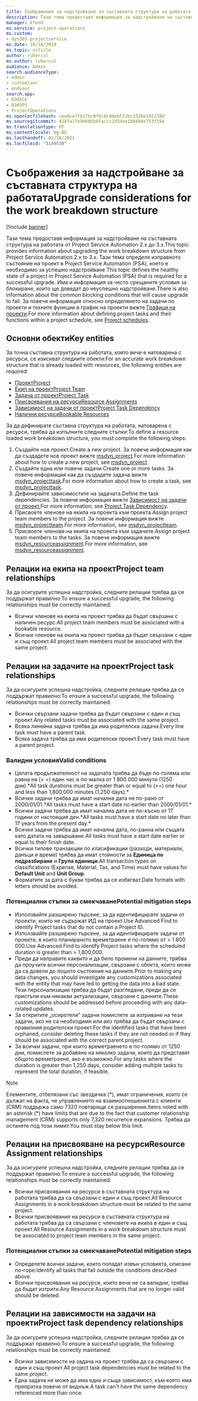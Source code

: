 ```yaml
---
title: Съображения за надстройване за съставната структура на работата
description: Тази тема предоставя информация за надстройване на съставната структура на работата от Project Service Automation 2.x до 3.x.
manager: kfend
ms.service: project-operations
ms.custom:
- dyn365-projectservice
ms.date: 10/18/2019
ms.topic: article
author: ruhercul
ms.author: ruhercul
audience: Admin
search.audienceType:
- admin
- customizer
- enduser
search.app:
- D365CE
- D365PS
- ProjectOperations
ms.openlocfilehash: cea8ce7f61fbc0f0c8c8deb522bc332be102238d
ms.sourcegitcommit: 418fa1fe9d605b8faccc2d5dee1b04b4e753f194
ms.translationtype: HT
ms.contentlocale: bg-BG
ms.lasthandoff: 02/10/2021
ms.locfileid: "5149530"
---
```

# <a name="upgrade-considerations-for-the-work-breakdown-structure"></a><span data-ttu-id="f17c0-103">Съображения за надстройване за съставната структура на работата</span><span class="sxs-lookup"><span data-stu-id="f17c0-103">Upgrade considerations for the work breakdown structure</span></span>

[!include [banner](../includes/psa-now-project-operations.md)]

<span data-ttu-id="f17c0-104">Тази тема предоставя информация за надстройване на съставната структура на работата от Project Service Automation 2.x до 3.x.</span><span class="sxs-lookup"><span data-stu-id="f17c0-104">This topic provides information about upgrading the work breakdown structure from Project Service Automation 2.x to 3.x.</span></span> <span data-ttu-id="f17c0-105">Тази тема определя изправното състояние на проект в Project Service Automation (PSA), което е необходимо за успешно надстройване.</span><span class="sxs-lookup"><span data-stu-id="f17c0-105">This topic defines the healthy state of a project in Project Service Automation (PSA) that is required for a successful upgrade.</span></span> <span data-ttu-id="f17c0-106">Има и информация за често срещаните условия за блокиране, които ще доведат до неуспешно надстройване.</span><span class="sxs-lookup"><span data-stu-id="f17c0-106">There is also information about the common blocking conditions that will cause upgrade to fail.</span></span> <span data-ttu-id="f17c0-107">За повече информация относно определянето на задачи по проекти и техните функции в график на проекти вижте [Графици на проекти](project-creating.md).</span><span class="sxs-lookup"><span data-stu-id="f17c0-107">For more information about defining project tasks and their functions within a project schedule, see [Project schedules](project-creating.md).</span></span>

## <a name="key-entities"></a><span data-ttu-id="f17c0-108">Основни обекти</span><span class="sxs-lookup"><span data-stu-id="f17c0-108">Key entities</span></span>
<span data-ttu-id="f17c0-109">За точна съставна структура на работата, която вече е натоварена с ресурси, се изискват следните обекти:</span><span class="sxs-lookup"><span data-stu-id="f17c0-109">For an accurate work breakdown structure that is already loaded with resources, the following entities are required:</span></span>

- [<span data-ttu-id="f17c0-110">Проект</span><span class="sxs-lookup"><span data-stu-id="f17c0-110">Project</span></span>](https://docs.microsoft.com/dynamics365/customerengagement/on-premises/developer/entities/msdyn_project)
- [<span data-ttu-id="f17c0-111">Екип на проект</span><span class="sxs-lookup"><span data-stu-id="f17c0-111">Project Team</span></span>](https://docs.microsoft.com/dynamics365/customerengagement/on-premises/developer/entities/msdyn_projectteam)
- [<span data-ttu-id="f17c0-112">Задача от проект</span><span class="sxs-lookup"><span data-stu-id="f17c0-112">Project Task</span></span>](https://docs.microsoft.com/dynamics365/customerengagement/on-premises/developer/entities/msdyn_projecttask)
- [<span data-ttu-id="f17c0-113">Присвоявания на ресурси</span><span class="sxs-lookup"><span data-stu-id="f17c0-113">Resource Assignments</span></span>](https://docs.microsoft.com/dynamics365/customerengagement/on-premises/developer/entities/msdyn_resourceassignment)
- [<span data-ttu-id="f17c0-114">Зависимост на задачи от проект</span><span class="sxs-lookup"><span data-stu-id="f17c0-114">Project Task Dependency</span></span>](https://docs.microsoft.com/dynamics365/customerengagement/on-premises/developer/entities/msdyn_projecttaskdependency)
- [<span data-ttu-id="f17c0-115">Налични ресурси</span><span class="sxs-lookup"><span data-stu-id="f17c0-115">Bookable Resources</span></span>](https://docs.microsoft.com/dynamics365/customerengagement/on-premises/developer/entities/bookableresource)

<span data-ttu-id="f17c0-116">За да дефинирате съставна структура на работата, натоварена с ресурси, трябва да изпълните следните стъпки:</span><span class="sxs-lookup"><span data-stu-id="f17c0-116">To define a resource loaded work breakdown structure, you must complete the following steps:</span></span>

1. <span data-ttu-id="f17c0-117">Създайте нов проект.</span><span class="sxs-lookup"><span data-stu-id="f17c0-117">Create a new project.</span></span> <span data-ttu-id="f17c0-118">За повече информация как да създадете нов проект вижте [msdyn_project](https://docs.microsoft.com/dynamics365/customerengagement/on-premises/developer/entities/msdyn_project).</span><span class="sxs-lookup"><span data-stu-id="f17c0-118">For more information about how to create a new project, see [msdyn_project](https://docs.microsoft.com/dynamics365/customerengagement/on-premises/developer/entities/msdyn_project).</span></span>
2. <span data-ttu-id="f17c0-119">Създайте една или повече задачи.</span><span class="sxs-lookup"><span data-stu-id="f17c0-119">Create one or more tasks.</span></span> <span data-ttu-id="f17c0-120">За повече информация как да създадете задача вижте [msdyn_projecttask](https://docs.microsoft.com/dynamics365/customerengagement/on-premises/developer/entities/msdyn_projecttask).</span><span class="sxs-lookup"><span data-stu-id="f17c0-120">For more information about how to create a task, see [msdyn_projecttask](https://docs.microsoft.com/dynamics365/customerengagement/on-premises/developer/entities/msdyn_projecttask).</span></span>
3. <span data-ttu-id="f17c0-121">Дефинирайте зависимостите на задачата.</span><span class="sxs-lookup"><span data-stu-id="f17c0-121">Define the task dependencies.</span></span> <span data-ttu-id="f17c0-122">За повече информация вижте [Зависимост на задачи от проект](https://docs.microsoft.com/dynamics365/customerengagement/on-premises/developer/entities/msdyn_projecttaskdependency),</span><span class="sxs-lookup"><span data-stu-id="f17c0-122">For more information, see [Project Task Dependency](https://docs.microsoft.com/dynamics365/customerengagement/on-premises/developer/entities/msdyn_projecttaskdependency).</span></span>
4. <span data-ttu-id="f17c0-123">Присвоете членове на екипа на проекта към проекта.</span><span class="sxs-lookup"><span data-stu-id="f17c0-123">Assign project team members to the project.</span></span> <span data-ttu-id="f17c0-124">За повече информация вижте [msdyn_projectteam](https://docs.microsoft.com/dynamics365/customerengagement/on-premises/developer/entities/msdyn_projectteam).</span><span class="sxs-lookup"><span data-stu-id="f17c0-124">For more information, see [msdyn_projectteam](https://docs.microsoft.com/dynamics365/customerengagement/on-premises/developer/entities/msdyn_projectteam).</span></span>
5. <span data-ttu-id="f17c0-125">Присвоете членове на екипа на проекта към задачите.</span><span class="sxs-lookup"><span data-stu-id="f17c0-125">Assign project team members to the tasks.</span></span> <span data-ttu-id="f17c0-126">За повече информация вижте [msdyn_resourceassignment](https://docs.microsoft.com/dynamics365/customerengagement/on-premises/developer/entities/msdyn_resourceassignment).</span><span class="sxs-lookup"><span data-stu-id="f17c0-126">For more information, see [msdyn_resourceassignment](https://docs.microsoft.com/dynamics365/customerengagement/on-premises/developer/entities/msdyn_resourceassignment).</span></span>

## <a name="project-team-relationships"></a><span data-ttu-id="f17c0-127">Релации на екипа на проект</span><span class="sxs-lookup"><span data-stu-id="f17c0-127">Project team relationships</span></span>

<span data-ttu-id="f17c0-128">За да осигурите успешна надстройка, следните релации трябва да се поддържат правилно:</span><span class="sxs-lookup"><span data-stu-id="f17c0-128">To ensure a successful upgrade, the following relationships must be correctly maintained:</span></span>
- <span data-ttu-id="f17c0-129">Всички членове на екипа на проект трябва да бъдат свързани с наличен ресурс.</span><span class="sxs-lookup"><span data-stu-id="f17c0-129">All project team members must be associated with a bookable resource.</span></span>
- <span data-ttu-id="f17c0-130">Всички членове на екипа на проект трябва да бъдат свързани с един и същ проект.</span><span class="sxs-lookup"><span data-stu-id="f17c0-130">All project team members must be associated with the same project.</span></span> 

## <a name="project-task-relationships"></a><span data-ttu-id="f17c0-131">Релации на задачите на проект</span><span class="sxs-lookup"><span data-stu-id="f17c0-131">Project task relationships</span></span>
<span data-ttu-id="f17c0-132">За да осигурите успешна надстройка, следните релации трябва да се поддържат правилно:</span><span class="sxs-lookup"><span data-stu-id="f17c0-132">To ensure a successful upgrade, the following relationships must be correctly maintained:</span></span>

- <span data-ttu-id="f17c0-133">Всички свързани задачи трябва да бъдат свързани с един и същ проект.</span><span class="sxs-lookup"><span data-stu-id="f17c0-133">Any related tasks must be associated with the same project.</span></span>
- <span data-ttu-id="f17c0-134">Всяка линейна задача трябва да има родителска задача.</span><span class="sxs-lookup"><span data-stu-id="f17c0-134">Every line task must have a parent task.</span></span>
- <span data-ttu-id="f17c0-135">Всяка задача трябва да има родителски проект.</span><span class="sxs-lookup"><span data-stu-id="f17c0-135">Every task must have a parent project.</span></span>

### <a name="valid-conditions"></a><span data-ttu-id="f17c0-136">Валидни условия</span><span class="sxs-lookup"><span data-stu-id="f17c0-136">Valid conditions</span></span>

- <span data-ttu-id="f17c0-137">Цялата продължителност на задачата трябва да бъде по-голяма или равна на (> =) един час и по-малка от 1 800 000 минути (1250 дни).\*</span><span class="sxs-lookup"><span data-stu-id="f17c0-137">All task durations must be greater than or equal to (>=) one hour and less than 1,800,000 minutes (1,250 days).\*</span></span>
- <span data-ttu-id="f17c0-138">Всички задачи трябва да имат начална дата не по-рано от 2000/01/01.\*</span><span class="sxs-lookup"><span data-stu-id="f17c0-138">All tasks must have a start date no earlier than 2000/01/01.\*</span></span>
- <span data-ttu-id="f17c0-139">Всички задачи трябва да имат начална дата не по-късно от 17 години от настоящия ден.\*</span><span class="sxs-lookup"><span data-stu-id="f17c0-139">All tasks must have a start date no later than 17 years from the present day.\*</span></span>
- <span data-ttu-id="f17c0-140">Всички задачи трябва да имат начална дата, по-ранна или същата като датата на завършване.</span><span class="sxs-lookup"><span data-stu-id="f17c0-140">All tasks must have a start date earlier or equal to their finish date.</span></span>
- <span data-ttu-id="f17c0-141">Всички типове транзакции по класификации (разходи, материали, данъци и време) трябва да имат стойности за **Единица по подразбиране** и **Група единици**.</span><span class="sxs-lookup"><span data-stu-id="f17c0-141">All transaction types on classifications (Expense, Material, Tax, and Time) must have values for **Default Unit** and **Unit Group**.</span></span>
- <span data-ttu-id="f17c0-142">Форматите за дата с букви трябва да се избягват.</span><span class="sxs-lookup"><span data-stu-id="f17c0-142">Date formats with letters should be avoided.</span></span>

### <a name="potential-mitigation-steps"></a><span data-ttu-id="f17c0-143">Потенциални стъпки за смекчаване</span><span class="sxs-lookup"><span data-stu-id="f17c0-143">Potential mitigation steps</span></span>
- <span data-ttu-id="f17c0-144">Използвайте разширено търсене, за да идентифицирате задачи от проекти, които не съдържат ИД на проект.</span><span class="sxs-lookup"><span data-stu-id="f17c0-144">Use Advanced Find to identify Project tasks that do not contain a Project ID.</span></span>
- <span data-ttu-id="f17c0-145">Използвайте разширено търсене, за да идентифицирате задачи от проекти, в които планираното времетраене е по-голямо от > 1 800 000.</span><span class="sxs-lookup"><span data-stu-id="f17c0-145">Use Advanced Find to identify Project tasks where the scheduled duration is greater than > 1,800,000.</span></span>
- <span data-ttu-id="f17c0-146">Преди да направите каквито и да било промени на данните, трябва да проучите всички персонализации, свързани с обекта, които може да са довели до лошото състояние на данните.</span><span class="sxs-lookup"><span data-stu-id="f17c0-146">Prior to making any data changes, you should investigate any customizations associated with the entity that may have led to getting the data into a bad state.</span></span> <span data-ttu-id="f17c0-147">Тези персонализации трябва да бъдат разгледани, преди да се пристъпи към някакви актуализации, свързани с данните.</span><span class="sxs-lookup"><span data-stu-id="f17c0-147">These customizations should be addressed before proceeding with any data-related updates.</span></span>
- <span data-ttu-id="f17c0-148">За откритите „осиротели” задачи помислете за изтриване на тези задачи, ако не са необходими или ако трябва да бъдат свързани с правилния родителски проект.</span><span class="sxs-lookup"><span data-stu-id="f17c0-148">For the identified tasks that have been orphaned, consider deleting these tasks if they are not needed or if they should be associated with the correct parent project.</span></span>
- <span data-ttu-id="f17c0-149">За всички задачи, при които времетраенето е по-голямо от 1250 дни, помислете за добавяне на няколко задачи, които да представят общото времетраене, ако е възможно.</span><span class="sxs-lookup"><span data-stu-id="f17c0-149">For any tasks where the duration is greater than 1,250 days, consider adding multiple tasks to represent the total duration, if feasible.</span></span>

> [!NOTE]
> <span data-ttu-id="f17c0-150">Елементите, отбелязани със звездичка (\*), имат ограничения, които се дължат на факта, че управлението на взаимоотношенията с клиенти (CRM) поддържа само 7320 повтарящи се разширения.</span><span class="sxs-lookup"><span data-stu-id="f17c0-150">Items noted with an asterisk (\*) have limits that are due to the fact that customer relationship management (CRM) supports only 7,320 recurrence expansions.</span></span> <span data-ttu-id="f17c0-151">Трябва да останете под този лимит.</span><span class="sxs-lookup"><span data-stu-id="f17c0-151">You must stay below this limit.</span></span>

## <a name="resource-assignment-relationships"></a><span data-ttu-id="f17c0-152">Релации на присвояване на ресурси</span><span class="sxs-lookup"><span data-stu-id="f17c0-152">Resource Assignment relationships</span></span>
<span data-ttu-id="f17c0-153">За да осигурите успешна надстройка, следните релации трябва да се поддържат правилно:</span><span class="sxs-lookup"><span data-stu-id="f17c0-153">To ensure a successful upgrade, the following relationships must be correctly maintained:</span></span>

- <span data-ttu-id="f17c0-154">Всички присвоявания на ресурси в съставната структура на работата трябва да са свързани с един и същ проект.</span><span class="sxs-lookup"><span data-stu-id="f17c0-154">All Resource Assignments in a work breakdown structure must be related to the same project.</span></span>
- <span data-ttu-id="f17c0-155">Всички присвоявания на ресурси в съставната структура на работата трябва да са свързани с членовете на екипа в един и същ проект.</span><span class="sxs-lookup"><span data-stu-id="f17c0-155">All Resource Assignments in a work breakdown structure must be associated to project team members in the same project.</span></span>

### <a name="potential-mitigation-steps"></a><span data-ttu-id="f17c0-156">Потенциални стъпки за смекчаване</span><span class="sxs-lookup"><span data-stu-id="f17c0-156">Potential mitigation steps</span></span>
- <span data-ttu-id="f17c0-157">Определете всички задачи, които попадат извън условията, описани по-горе.</span><span class="sxs-lookup"><span data-stu-id="f17c0-157">Identify all tasks that fall outside the conditions described above.</span></span>  
- <span data-ttu-id="f17c0-158">Всички присвоявания на ресурси, които вече не са валидни, трябва да бъдат изтрити.</span><span class="sxs-lookup"><span data-stu-id="f17c0-158">Any Resource Assignments that are no longer valid should be deleted.</span></span>

## <a name="project-task-dependency-relationships"></a><span data-ttu-id="f17c0-159">Релации на зависимости на задачи на проекти</span><span class="sxs-lookup"><span data-stu-id="f17c0-159">Project task dependency relationships</span></span>
<span data-ttu-id="f17c0-160">За да осигурите успешна надстройка, следните релации трябва да се поддържат правилно:</span><span class="sxs-lookup"><span data-stu-id="f17c0-160">To ensure a successful upgrade, the following relationships must be correctly maintained:</span></span>

- <span data-ttu-id="f17c0-161">Всички зависимости на задача на проект трябва да са свързани с един и същ проект.</span><span class="sxs-lookup"><span data-stu-id="f17c0-161">All project task dependencies must be related to the same project.</span></span>
- <span data-ttu-id="f17c0-162">Една задача не може да има една и съща зависимост, към която има препратка повече от веднъж.</span><span class="sxs-lookup"><span data-stu-id="f17c0-162">A task can't have the same dependency referenced more than once.</span></span>
